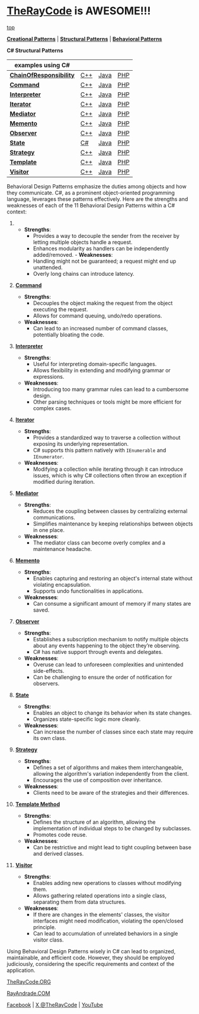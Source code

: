 # [TheRayCode](../../README.md) is AWESOME!!!

[top](../README.md)

**[Creational Patterns](../Creational/README.md)** | **[Structural Patterns](../Structural/README.md)** | **[Behavioral Patterns](../Behavioral/README.md)**

**C# Structural Patterns**

| examples using C# | | | |
|----|---|---|---|
|**[ChainOfResponsibility](./ChainOfResponsibility/README.md)**  | [C++](../../Csharp/Behavioral/ChainOfResponsibility/README.md) | [Java](../../Java/Behavioral/ChainOfResponsibility/README.md) | [PHP](../../PHP/Behavioral/ChainOfResponsibility/README.md) |
|**[Command](./Command/README.md)**  | [C++](../../CPP/Behavioral/Command/README.md) | [Java](../../Java/Behavioral/Command/README.md) | [PHP](../../PHP/Behavioral/Command/README.md) |
|**[Interpreter](./Interpreter/README.md)**  | [C++](../../CPP/Behavioral/Interpreter/README.md) | [Java](../../Java/Behavioral/Interpreter/README.md) | [PHP](../../PHP/Behavioral/Interpreter/README.md) |
|**[Iterator](./Iterator/README.md)**  | [C++](../../CPP/Behavioral/Iterator/README.md) | [Java](../../Java/Behavioral/Iterator/README.md) | [PHP](../../PHP/Behavioral/Iterator/README.md) |
|**[Mediator](./Mediator/README.md)**  | [C++](../../CPP/Behavioral/Mediator/README.md) | [Java](../../Java/Behavioral/Mediator/README.md) | [PHP](../../PHP/Behavioral/Mediator/README.md) |
|**[Memento](./Memento/README.md)**  | [C++](../../CPP/Behavioral/Memento/README.md) | [Java](../../Java/Behavioral/Memento/README.md) | [PHP](../../PHP/Behavioral/Memento/README.md) |
|**[Observer](./Observer/README.md)**  | [C++](../../CPP/Behavioral/Observer/README.md) | [Java](../../Java/Behavioral/Observer/README.md) | [PHP](../../PHP/Behavioral/Observer/README.md) |
|**[State](./State/README.md)**  | [C#](../../CPP/Behavioral/State/README.md) | [Java](../../Java/Behavioral/State/README.md) | [PHP](../../PHP/Behavioral/State/README.md) |
|**[Strategy](./Strategy/README.md)**  | [C++](../../CPP/Behavioral/Strategy/README.md) | [Java](../../Java/Behavioral/Strategy/README.md) | [PHP](../../PHP/Behavioral/Strategy/README.md) |
|**[Template](./Template/README.md)**  | [C++](../../CPP/Behavioral/Template/README.md) | [Java](../../Java/Behavioral/Template/README.md) | [PHP](../../PHP/Behavioral/Template/README.md) |
|**[Visitor](./Visitor/README.md)**  | [C++](../../CPP/Behavioral/Visitor/README.md) | [Java](../../Java/Behavioral/Visitor/README.md) | [PHP](../../PHP/Behavioral/Visitor/README.md) |

Behavioral Design Patterns emphasize the duties among objects and how they communicate. C#, as a prominent object-oriented programming language, leverages these patterns effectively. Here are the strengths and weaknesses of each of the 11 Behavioral Design Patterns within a C# context:
1.    - **Strengths**:
        - Provides a way to decouple the sender from the receiver by letting multiple objects handle a request.
        - Enhances modularity as handlers can be independently added/removed.
    - **Weaknesses**:
        - Handling might not be guaranteed; a request might end up unattended.
        - Overly long chains can introduce latency.

2. **[Command](Command/README.md)**
    - **Strengths**:
        - Decouples the object making the request from the object executing the request.
        - Allows for command queuing, undo/redo operations.
    - **Weaknesses**:
        - Can lead to an increased number of command classes, potentially bloating the code.

3. **[Interpreter](Interpreter/README.md)**
    - **Strengths**:
        - Useful for interpreting domain-specific languages.
        - Allows flexibility in extending and modifying grammar or expressions.
    - **Weaknesses**:
        - Introducing too many grammar rules can lead to a cumbersome design.
        - Other parsing techniques or tools might be more efficient for complex cases.

4. **[Iterator](Iterator/README.md)**
    - **Strengths**:
        - Provides a standardized way to traverse a collection without exposing its underlying representation.
        - C# supports this pattern natively with `IEnumerable` and `IEnumerator`.
    - **Weaknesses**:
        - Modifying a collection while iterating through it can introduce issues, which is why C# collections often throw an exception if modified during iteration.

5. **[Mediator](Mediator/README.md)**
    - **Strengths**:
        - Reduces the coupling between classes by centralizing external communications.
        - Simplifies maintenance by keeping relationships between objects in one place.
    - **Weaknesses**:
        - The mediator class can become overly complex and a maintenance headache.

6. **[Memento](Memento/README.md)**
    - **Strengths**:
        - Enables capturing and restoring an object's internal state without violating encapsulation.
        - Supports undo functionalities in applications.
    - **Weaknesses**:
        - Can consume a significant amount of memory if many states are saved.

7. **[Observer](Observer/README.md)**
    - **Strengths**:
        - Establishes a subscription mechanism to notify multiple objects about any events happening to the object they’re observing.
        - C# has native support through events and delegates.
    - **Weaknesses**:
        - Overuse can lead to unforeseen complexities and unintended side-effects.
        - Can be challenging to ensure the order of notification for observers.

8. **[State](State/README.md)**
    - **Strengths**:
        - Enables an object to change its behavior when its state changes.
        - Organizes state-specific logic more cleanly.
    - **Weaknesses**:
        - Can increase the number of classes since each state may require its own class.

9. **[Strategy](Strategy/README.md)**
    - **Strengths**:
        - Defines a set of algorithms and makes them interchangeable, allowing the algorithm's variation independently from the client.
        - Encourages the use of composition over inheritance.
    - **Weaknesses**:
        - Clients need to be aware of the strategies and their differences.

10. **[Template Method](Template/README.md)**
    - **Strengths**:
        - Defines the structure of an algorithm, allowing the implementation of individual steps to be changed by subclasses.
        - Promotes code reuse.
    - **Weaknesses**:
        - Can be restrictive and might lead to tight coupling between base and derived classes.

11. **[Visitor](Visitor/README.md)**
    - **Strengths**:
        - Enables adding new operations to classes without modifying them.
        - Allows gathering related operations into a single class, separating them from data structures.
    - **Weaknesses**:
        - If there are changes in the elements' classes, the visitor interfaces might need modification, violating the open/closed principle.
        - Can lead to accumulation of unrelated behaviors in a single visitor class.

Using Behavioral Design Patterns wisely in C# can lead to organized, maintainable, and efficient code. However, they should be employed judiciously, considering the specific requirements and context of the application.

[TheRayCode.ORG](https://www.TheRayCode.org)

[RayAndrade.COM](https://www.RayAndrade.com)

[Facebook](https://www.facebook.com/TheRayCode/) | [X @TheRayCode](https://www.x.com/TheRayCode/) | [YouTube](https://www.youtube.com/TheRayCode/)
